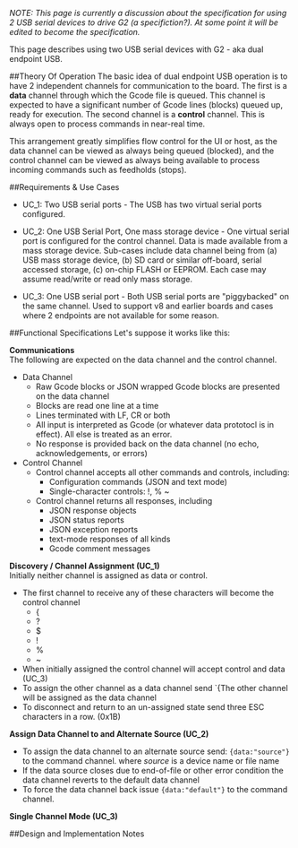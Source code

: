 _NOTE: This page is currently a discussion about the specification for using 2 USB serial devices to drive G2 (a specifiction?). At some point it will be edited to become the specification._

This page describes using two USB serial devices with G2 - aka dual endpoint USB. 

##Theory Of Operation
The basic idea of dual endpoint USB operation is to have 2 independent channels for communication to the board. The first is a **data** channel through which the Gcode file is queued. This channel is expected to have a significant number of Gcode lines (blocks) queued up, ready for execution. The second channel is a **control** channel. This is always open to process commands in near-real time.

This arrangement greatly simplifies flow control for the UI or host, as the data channel can be viewed as always being queued (blocked), and the control channel can be viewed as always being available to process incoming commands such as feedholds (stops).

##Requirements & Use Cases

* UC_1: Two USB serial ports - The USB has two virtual serial ports configured.
 
* UC_2: One USB Serial Port, One mass storage device - One virtual serial port is configured for the control channel. Data is made available from a mass storage device. Sub-cases include data channel being from (a) USB mass storage device, (b) SD card or similar off-board, serial accessed storage, (c) on-chip FLASH or EEPROM. Each case may assume read/write or read only mass storage.

* UC_3: One USB serial port - Both USB serial ports are "piggybacked" on the same channel. Used to support v8 and earlier boards and cases where 2 endpoints are not available for some reason.

##Functional Specifications
Let's suppose it works like this:

**Communications**<br>
The following are expected on the data channel and the control channel.
* Data Channel
  * Raw Gcode blocks or JSON wrapped Gcode blocks are presented on the data channel
  * Blocks are read one line at a time
  * Lines terminated with LF, CR or both
  * All input is interpreted as Gcode (or whatever data prototocl is in effect). All else is treated as an error.
  * No response is provided back on the data channel (no echo, acknowledgements, or errors)
* Control Channel
  * Control channel accepts all other commands and controls, including:
    * Configuration commands (JSON and text mode)
    * Single-character controls: !, % ~
  * Control channel returns all responses, including
    * JSON response objects
    * JSON status reports
    * JSON exception reports
    * text-mode responses of all kinds
    * Gcode comment messages

**Discovery / Channel Assignment (UC_1)**<br>
Initially neither channel is assigned as data or control. 
* The first channel to receive any of these characters will become the control channel
  * {
  * ?
  * $
  * !
  * %
  * ~
* When initially assigned the control channel will accept control and data (UC_3)
* To assign the other channel as a data channel send `{The other channel will be assigned as the data channel
* To disconnect and return to an un-assigned state send three ESC characters in a row. (0x1B)

**Assign Data Channel to and Alternate Source (UC_2)**
* To assign the data channel to an alternate source send: `{data:"source"}` to the command channel. where _source_ is a device name or file name
* If the data source closes due to end-of-file or other error condition the data channel reverts to the default data channel
* To force the data channel back issue `{data:"default"}` to the command channel.

**Single Channel Mode (UC_3)**


##Design and Implementation Notes
